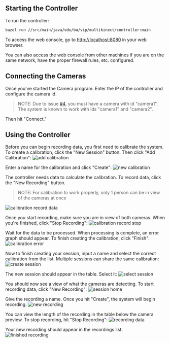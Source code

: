 ## Starting the Controller
To run the controller:
```bash
bazel run //src/main/java/edu/bu/vip/multikinect/controller:main
```

To access the web console, go to [http://localhost:8080](http://localhost:8080) in your web browser.

You can also access the web console from other machines if you are on the same network, have the 
proper firewall rules, etc. configured.

## Connecting the Cameras
Once you've started the Camera program. Enter the IP of the controller and configure the camera id.

> NOTE: Due to issue [#4](./issues/4), you must have a camera with id "camera1". The system is known to work with ids "camera1" and "camera2".

Then hit "Connect."


## Using the Controller
Before you can begin recording data, you first need to calibrate the system. To create a calibration, click the "New Session" button. Then click "Add Calibration":
![add calibration](images/usage_add_calibration.png)

Enter a name for the calibration and click "Create":
![new calibration](images/usage_new_calibration.png)

The controller needs data to calculate the calibration. To record data, click the "New Recording" button.
> NOTE: For calibration to work properly, only 1 person can be in view of the cameras at once

![calibration record data](images/usage_calibration_new_recording.png)

Once you start recording, make sure you are in view of both cameras. When you're finished, click "Stop Recording":
![calibration record stop](images/usage_calibration_stop_recording.png)

Wait for the data to be processed. When processing is complete, an error graph should appear. To finish creating the calibration, click "Finish":
![calibration error](images/usage_calibration_error.png)

Now to finish creating your session, input a name and select the correct calibration from the list. Multiple sessions can share the same calibration:
![create session](images/usage_create_session.png)

The new session should appear in the table. Select it:
![select session](images/usage_select_session.png)

You should now see a view of what the cameras are detecting. To start recording data, click "New Recording":
![session home](images/usage_session_home.png)

Give the recording a name. Once you hit "Create", the system will begin recording.
![new recording](images/usage_new_recording.png)

You can view the length of the recording in the table below the camera preview. To stop recording, hit "Stop Recording":
![recording data](images/usage_recording.png)

Your new recording should appear in the recordings list:
![finished recording](images/usage_finished_recording.png)
